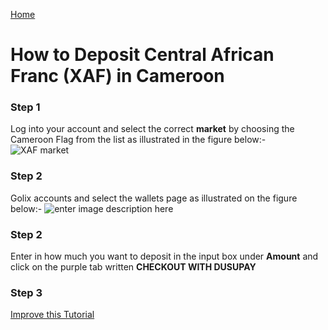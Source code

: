 [Home](/)

# How to Deposit Central African Franc (XAF) in Cameroon 

### Step 1
Log into your account and select the correct **market**  by choosing the Cameroon Flag from the list as illustrated in the figure below:-
![XAF market
](https://lh3.googleusercontent.com/Ec_kwg5ezwiPrXg_a3bFYCSjarnjyP3KYppHGvIwnWBa6iRHUjHfISYYPXkzw2ojLar-vJDjz5DE)

### Step 2  
 Golix accounts and select the wallets page as illustrated on the figure below:-
![enter image description here
](https://lh3.googleusercontent.com/yRScuq7ibeMp1y4ddRA2odc7hsWlZVRaEKJUfPj2G-NfKhTfTdotpluJXAcXnrk2aTa6h9Rb-s6M)

### Step 2
Enter in how much you want to deposit in the input box  under **Amount** and click on the purple tab written **CHECKOUT WITH DUSUPAY**

### Step 3

[Improve this Tutorial](https://github.com/golixdotcom/guides/edit/master/moving_funds/fiat/depositing_central_african_franc_xaf.md)
